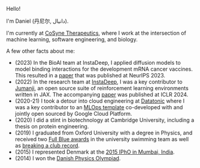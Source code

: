 Hello! 

I'm Daniel (丹尼尔, دانیال).

I'm currently at [CoSyne Therapeutics](https://www.cosyne.com/), where I work at the intersection of machine learning, software engineering, and biology. 

A few other facts about me:
- (2023) In the BioAI team at InstaDeep, I applied diffusion models to model binding interactions for the development mRNA cancer vaccines. This resulted in a [paper](https://www.biorxiv.org/content/10.1101/2023.11.21.568057v1.full.pdf) that was published at NeurIPS 2023.
- (2022) In the research team at [InstaDeep](https://www.instadeep.com), I was a key contributor to [Jumanji](https://github.com/instadeepai/jumanji), an open source suite of reinforcement learning environments written in JAX. The accompanying [paper](https://arxiv.org/abs/2306.09884) was published at ICLR 2024.
- (2020-21) I took a detour into cloud engineering at [Datatonic](https://datatonic.com/) where I was a key contributor to an [MLOps template](https://github.com/GoogleCloudPlatform/vertex-pipelines-end-to-end-samples) co-developed with and jointly open sourced by Google Cloud Platform. 
- (2020) I did a stint in biotechnology at Cambridge University, including a thesis on protein engineering. 
- (2019) I graduated from Oxford University with a degree in Physics, and received two [Full Blue awards](https://www.sport.ox.ac.uk/blues-awards) in the university swimming team as well as [breaking a club record](https://www.ousc.info/records/mens-sc-records/). 
- (2015) I represented Denmark at the [2015 IPhO in Mumbai, India](https://ipho-unofficial.org/countries/IND/). 
- (2014) I won the [Danish Physics Olympiad](https://www.ipho2013.dk/fysikolympiade/).

<!---
dluo96/dluo96 is a ✨ special ✨ repository because its `README.md` (this file) appears on your GitHub profile.
You can click the Preview link to take a look at your changes.
--->
